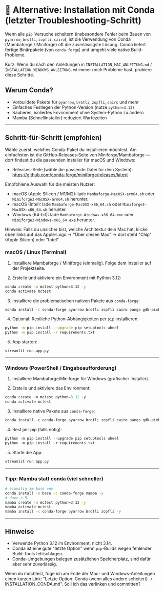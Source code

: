 # 🐍 Alternative: Installation mit Conda (letzter Troubleshooting-Schritt)

Wenn alle `pip`-Versuche scheitern (insbesondere Fehler beim Bauen von `pyarrow`, `brotli`, `zopfli`, `cairo`), ist die Verwendung von Conda (Mambaforge / Miniforge) oft die zuverlässigste Lösung. Conda liefert fertige Binärpakete (von `conda-forge`) und umgeht viele native Build-Probleme.

Kurz: Wenn du nach den Anleitungen in `INSTALLATION_MAC_ANLEITUNG.md` / `INSTALLATION_WINDOWS_ANLEITUNG.md` immer noch Probleme hast, probiere diese Schritte.

## Warum Conda?
- Vorbuildete Pakete für `pyarrow`, `brotli`, `zopfli`, `cairo` und mehr
- Einfaches Festlegen der Python-Version (nutze `python=3.12`)
- Sauberes, isoliertes Environment ohne System-Python zu ändern
- Mamba (Schnellinstaller) reduziert Wartezeiten

---

## Schritt-für-Schritt (empfohlen)

Wähle zuerst, welches Conda-Paket du installieren möchtest. Am einfachsten ist die GitHub‑Releases‑Seite von Miniforge/Mambaforge — dort findest du die passenden Installer für macOS und Windows:

- Releases-Seite (wähle die passende Datei für dein System): https://github.com/conda-forge/miniforge/releases/latest

Empfohlene Auswahl für die meisten Nutzer:

- macOS (Apple Silicon / M1/M2): lade `Mambaforge-MacOSX-arm64.sh` oder `Miniforge3-MacOSX-arm64.sh` herunter.
- macOS (Intel): lade `Mambaforge-MacOSX-x86_64.sh` oder `Miniforge3-MacOSX-x86_64.sh` herunter.
- Windows (64-bit): lade `Mambaforge-Windows-x86_64.exe` oder `Miniforge3-Windows-x86_64.exe` herunter.

Hinweis: Falls du unsicher bist, welche Architektur dein Mac hat, klicke oben links auf das Apple‑Logo → "Über diesen Mac" → dort steht "Chip" (Apple Silicon) oder "Intel".

### macOS / Linux (Terminal)

1) Installiere Mambaforge / Miniforge (einmalig). Folge dem Installer auf der Projektseite.

2) Erstelle und aktiviere ein Environment mit Python 3.12:

```bash
conda create -n mctest python=3.12 -y
conda activate mctest
```

3) Installiere die problematischen nativen Pakete aus `conda-forge`:

```bash
conda install -c conda-forge pyarrow brotli zopfli cairo pango gdk-pixbuf -y
```

4) Optional: Restliche Python-Abhängigkeiten per `pip` installieren:

```bash
python -m pip install --upgrade pip setuptools wheel
python -m pip install -r requirements.txt
```

5) App starten:

```bash
streamlit run app.py
```

---

### Windows (PowerShell / Eingabeaufforderung)

1) Installiere Mambaforge/Miniforge für Windows (grafischer Installer).

2) Erstelle und aktiviere das Environment:

```powershell
conda create -n mctest python=3.12 -y
conda activate mctest
```

3) Installiere native Pakete aus `conda-forge`:

```powershell
conda install -c conda-forge pyarrow brotli zopfli cairo pango gdk-pixbuf -y
```

4) Rest per pip (falls nötig):

```powershell
python -m pip install --upgrade pip setuptools wheel
python -m pip install -r requirements.txt
```

5) Starte die App:

```powershell
streamlit run app.py
```

---

### Tipp: Mamba statt conda (viel schneller)

```bash
# einmalig im base env
conda install -n base -c conda-forge mamba -y
# dann z.B.
mamba create -n mctest python=3.12 -y
mamba activate mctest
mamba install -c conda-forge pyarrow brotli zopfli -y
```

---

## Hinweise
- Verwende Python 3.12 im Environment, nicht 3.14.
- Conda ist eine gute "letzte Option" wenn `pip`-Builds wegen fehlender Build-Tools fehlschlagen.
- Conda-Umgebungen belegen zusätzlichen Speicherplatz, sind dafür aber sehr zuverlässig.

Wenn du möchtest, füge ich am Ende der Mac- und Windows-Anleitungen einen kurzen Link: "Letzte Option: Conda (wenn alles andere scheitert) → INSTALLATION_CONDA.md". Soll ich das verlinken und committen?
